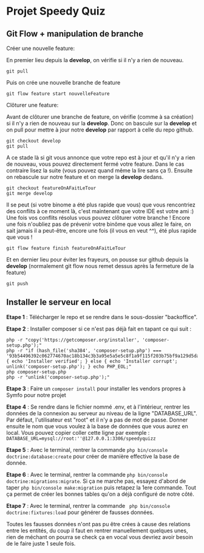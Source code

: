 # Projet Speedy Quiz

## Git Flow + manipulation de branche

Créer une nouvelle feature:

En premier lieu depuis la **develop**, on vérifie si il n'y a rien de nouveau.

```
git pull
```

Puis on crée une nouvelle branche de feature

```
git flow feature start nouvelleFeature
```

Clôturer une feature:

Avant de clôturer une branche de feature, on vérifie (comme à sa création) si il n'y a rien de nouveau sur la **develop**. Donc on bascule sur la **develop** et on pull pour mettre à jour notre **develop** par rapport à celle du repo github.

```
git checkout develop
git pull
```

A ce stade là si git vous annonce que votre repo est à jour et qu'il n'y a rien de nouveau, vous pouvez directement fermé votre feature. Dans le cas contraire lisez la suite (vous pouvez quand même la lire sans ça !).
Ensuite on rebascule sur notre feature et on merge la **develop** dedans.

```
git checkout featureOnAFaitLeTour
git merge develop
```

Il se peut (si votre binome a été plus rapide que vous) que vous rencontriez des conflits à ce moment là, c'est maintenant que votre IDE est votre ami :)
Une fois vos conflits résolus vous pouvez clôturer votre branche ! Encore une fois n'oubliez pas de prévenir votre binôme que vous allez le faire, on sait jamais il a peut-être, encore une fois (il vous en veut ^^), été plus rapide que vous !

```
git flow feature finish featureOnAFaitLeTour
```

Et en dernier lieu pour éviter les frayeurs, on pousse sur github depuis la **develop** (normalement git flow nous remet dessus après la fermeture de la feature)

```
git push
```

## Installer le serveur en local

**Etape 1** : Télécharger le repo et se rendre dans le sous-dossier "backoffice".

**Etape 2** : Installer composer si ce n'est pas déjà fait en tapant ce qui suit : 

```
php -r "copy('https://getcomposer.org/installer', 'composer-setup.php');"
php -r "if (hash_file('sha384', 'composer-setup.php') === '93b54496392c062774670ac18b134c3b3a95e5a5e5c8f1a9f115f203b75bf9a129d5daa8ba6a13e2cc8a1da0806388a8') { echo 'Installer verified'; } else { echo 'Installer corrupt'; unlink('composer-setup.php'); } echo PHP_EOL;"
php composer-setup.php
php -r "unlink('composer-setup.php');"
```

**Etape 3** : Faire un ``` composer install ``` pour installer les vendors propres à Symfo pour notre projet

**Etape 4** : Se rendre dans le fichier nommé .env, et à l'intérieur, rentrer les données de la connexion au serveur au niveau de la ligne "DATABASE_URL". Par défaut, l'utilisateur est "root" et il n'y a pas de mot de passe. Donner ensuite le nom que vous voulez à la base de données que vous aurez en local. Vous pouvez copier coller cette ligne par exemple : ```DATABASE_URL=mysql://root:''@127.0.0.1:3306/speedyquizz``` 

**Etape 5** : Avec le terminal, rentrer la commande ```php bin/console doctrine:database:create``` pour créer de manière effective la base de donnée.

**Etape 6** : Avec le terminal, rentrer la commande ```php bin/console doctrine:migrations:migrate```. Si ça ne marche pas, essayez d'abord de taper ```php bin/console make:migration``` puis retapez la 1ere commande. Tout ça permet de créer les bonnes tables qu'on a déjà configuré de notre côté. 

**Etape 7** : Avec le terminal, rentrer la commande ``` php bin/console doctrine:fixtures:load``` pour générer de fausses données.

Toutes les fausses données n'ont pas pu être crées à cause des relations entre les entités, du coup il faut en rentrer manuellement quelques unes, rien de méchant on pourra se check ça en vocal vous devriez avoir besoin de le faire juste 1 seule fois. 
